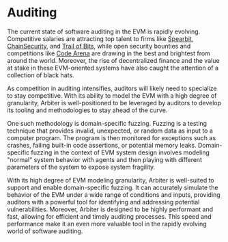 # Auditing

The current state of software auditing in the EVM is rapidly evolving. Competitive salaries are attracting top talent to firms like [Spearbit](https://spearbit.com/), [ChainSecurity](https://chainsecurity.com/), and [Trail of Bits](https://www.trailofbits.com/), while open security bounties and competitions like [Code Arena](https://code4rena.com/) are drawing in the best and brightest from around the world. Moreover, the rise of decentralized finance and the value at stake in these EVM-oriented systems have also caught the attention of a collection of black hats. 

As competition in auditing intensifies, auditors will likely need to specialize to stay competitive. With its ability to model the EVM with a high degree of granularity, Arbiter is well-positioned to be leveraged by auditors to develop its tooling and methodologies to stay ahead of the curve.

One such methodology is domain-specific fuzzing. Fuzzing is a testing technique that provides invalid, unexpected, or random data as input to a computer program. The program is then monitored for exceptions such as crashes, failing built-in code assertions, or potential memory leaks. Domain-specific fuzzing in the context of EVM system design involves modeling "normal" system behavior with agents and then playing with different parameters of the system to expose system fragility. 

With its high degree of EVM modeling granularity, Arbiter is well-suited to support and enable domain-specific fuzzing. It can accurately simulate the behavior of the EVM under a wide range of conditions and inputs, providing auditors with a powerful tool for identifying and addressing potential vulnerabilities. Moreover, Arbiter is designed to be highly performant and fast, allowing for efficient and timely auditing processes. This speed and performance make it an even more valuable tool in the rapidly evolving world of software auditing.
